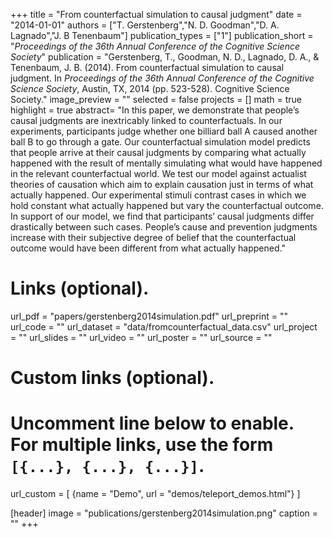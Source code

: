 +++
title = "From counterfactual simulation to causal judgment"
date = "2014-01-01"
authors = ["T. Gerstenberg","N. D. Goodman","D. A. Lagnado","J. B Tenenbaum"]
publication_types = ["1"]
publication_short = "_Proceedings of the 36th Annual Conference of the Cognitive Science Society_"
publication = "Gerstenberg, T., Goodman, N. D., Lagnado, D. A., & Tenenbaum, J. B. (2014). From counterfactual simulation to causal judgment. In _Proceedings of the 36th Annual Conference of the Cognitive Science Society_, Austin, TX, 2014 (pp. 523-528). Cognitive Science Society."
image_preview = ""
selected = false
projects = []
math = true
highlight = true
abstract= "In this paper, we demonstrate that people’s causal judgments are inextricably linked to counterfactuals. In our experiments, participants judge whether one billiard ball A caused another ball B to go through a gate. Our counterfactual simulation model predicts that people arrive at their causal judgments by comparing what actually happened with the result of mentally simulating what would have happened in the relevant counterfactual world. We test our model against actualist theories of causation which aim to explain causation just in terms of what actually happened. Our experimental stimuli contrast cases in which we hold constant what actually happened but vary the counterfactual outcome. In support of our model, we find that participants’ causal judgments differ drastically between such cases. People’s cause and prevention judgments increase with their subjective degree of belief that the counterfactual outcome would have been different from what actually happened."

# Links (optional).
url_pdf = "papers/gerstenberg2014simulation.pdf"
url_preprint = ""
url_code = ""
url_dataset = "data/fromcounterfactual_data.csv"
url_project = ""
url_slides = ""
url_video = ""
url_poster = ""
url_source = ""

# Custom links (optional).
#   Uncomment line below to enable. For multiple links, use the form `[{...}, {...}, {...}]`.
url_custom = [
{name = "Demo", url = "demos/teleport_demos.html"}
]

[header]
image = "publications/gerstenberg2014simulation.png"
caption = ""
+++